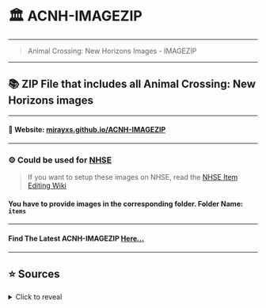 # 🏛 ACNH-IMAGEZIP

<hr>

> Animal Crossing: New Horizons Images - IMAGEZIP

<hr>

## 📚 ZIP File that includes all Animal Crossing: New Horizons images

<hr>

#### 💬 Website: [mirayxs.github.io/ACNH-IMAGEZIP](https://mirayxs.github.io/ACNH-IMAGEZIP)

<hr>

### ⚙ Could be used for [NHSE](https://github.com/kwsch/NHSE)
> If you want to setup these images on NHSE, read the [NHSE Item Editing Wiki](https://github.com/kwsch/NHSE/wiki/Item-Editing)
#### You have to provide images in the corresponding folder. Folder Name: `items`

<hr>

#### Find The Latest ACNH-IMAGEZIP [Here...](https://github.com/MirayXS/ACNH-IMAGEZIP/releases)

<hr>

<!-- ## 📝 Latest ACNH-IMAGEZIP Images Versions  -->
<!-- <details>  -->
<!-- <summary>Click to reveal</summary>  -->
<!--    -->
<!-- ---  -->
<!--  -->
<!-- | 1.0.0 | 1.1.0 | 1.2.0 |  -->
<!-- |-------|-------|-------|  -->
<!--  -->
<!-- </details> -->

## ⭐ Sources
<details>
<summary>Click to reveal</summary>

---
| All Images | All Images | All Images
|------------|------------|----------------
| [Spreadsheet](https://docs.google.com/spreadsheets/d/1mo7myqHry5r_TKvakvIhHbcEAEQpSiNoNQoIS8sMpvM/edit?usp=sharing) | [Google Drive](https://drive.google.com/drive/folders/1XSLItEbUltVep8qP6691AAPg6EXf_DUR) | [ACNHPoker](https://github.com/KingLycosa/acnhpoker/releases/tag/0.0001)
</details>

